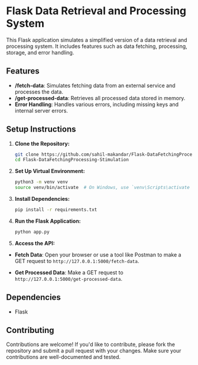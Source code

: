 # Flask Data Retrieval and Processing System

This Flask application simulates a simplified version of a data retrieval and processing system. It includes features such as data fetching, processing, storage, and error handling.

## Features

- **/fetch-data**: Simulates fetching data from an external service and processes the data.
- **/get-processed-data**: Retrieves all processed data stored in memory.
- **Error Handling**: Handles various errors, including missing keys and internal server errors.

## Setup Instructions

1. **Clone the Repository:**
    ```bash
    git clone https://github.com/sahil-makandar/Flask-DataFetchingProcessing-Stimulation.git
    cd Flask-DataFetchingProcessing-Stimulation
    ```

2. **Set Up Virtual Environment:**
    ```bash
    python3 -m venv venv
    source venv/bin/activate  # On Windows, use `venv\Scripts\activate
    ```

3. **Install Dependencies:**
    ```bash
    pip install -r requirements.txt
    ```

4. **Run the Flask Application:**
    ```bash
    python app.py
    ```

5. **Access the API:**

- **Fetch Data**: Open your browser or use a tool like Postman to make a GET request to `http://127.0.0.1:5000/fetch-data`.

- **Get Processed Data**: Make a GET request to `http://127.0.0.1:5000/get-processed-data`.
    
## Dependencies
- Flask

## Contributing

Contributions are welcome! If you'd like to contribute, please fork the repository and submit a pull request with your changes. Make sure your contributions are well-documented and tested.


